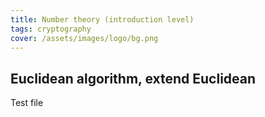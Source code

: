 ```yaml
---
title: Number theory (introduction level)
tags: cryptography
cover: /assets/images/logo/bg.png
---
```


## Euclidean algorithm, extend Euclidean
Test file